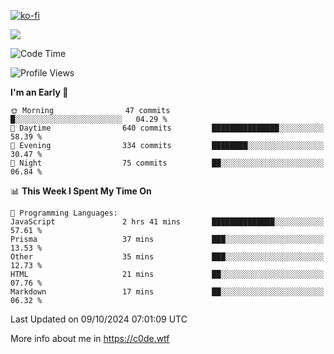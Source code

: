 [![ko-fi](https://ko-fi.com/img/githubbutton_sm.svg)](https://ko-fi.com/Z8Z4Y2LKX)

<a href="https://wakatime.com"><img src="https://wakatime.com/share/@c0dezin/b7f18a7c-ab3a-40b8-8bc7-b1b7bf71f1d6.svg" /></a>

<!--START_SECTION:waka-->
![Code Time](http://img.shields.io/badge/Code%20Time-115%20hrs%2035%20mins-blue)

![Profile Views](http://img.shields.io/badge/Profile%20Views-0-blue)

**I'm an Early 🐤** 

```text
🌞 Morning                47 commits          █░░░░░░░░░░░░░░░░░░░░░░░░   04.29 % 
🌆 Daytime                640 commits         ███████████████░░░░░░░░░░   58.39 % 
🌃 Evening                334 commits         ████████░░░░░░░░░░░░░░░░░   30.47 % 
🌙 Night                  75 commits          ██░░░░░░░░░░░░░░░░░░░░░░░   06.84 % 
```


📊 **This Week I Spent My Time On** 

```text
💬 Programming Languages: 
JavaScript               2 hrs 41 mins       ██████████████░░░░░░░░░░░   57.61 % 
Prisma                   37 mins             ███░░░░░░░░░░░░░░░░░░░░░░   13.53 % 
Other                    35 mins             ███░░░░░░░░░░░░░░░░░░░░░░   12.73 % 
HTML                     21 mins             ██░░░░░░░░░░░░░░░░░░░░░░░   07.76 % 
Markdown                 17 mins             ██░░░░░░░░░░░░░░░░░░░░░░░   06.32 % 
```


 Last Updated on 09/10/2024 07:01:09 UTC
<!--END_SECTION:waka-->

More info about me in https://c0de.wtf
